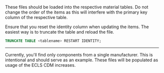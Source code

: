 These files should be loaded into the respective material tables.
Do not change the order of the items as this will interfere with the
primary key column of the respective table.

Ensure that you reset the identity column when updating the items. The
easiest way is to truncate the table and reload the file.

```SQL
TRUNCATE TABLE <tablename> RESTART IDENTITY;
```
____

Currently, you'll find only components from a single manufacturer. This is intentional and should serve as an example. These files will be populated as usage of the ECLS CDM increases.
